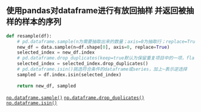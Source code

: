 ## 使用pandas对dataframe进行有放回抽样						    		并返回被抽样的样本的序列
```python
def resample(df):
	# pd.dataframe.sample(n为需要抽取出来的数量；axis=0为抽取行；replace=Tru表示有放回抽样，无放回则为flase)
	new_df = data.sample(n=df.shape[0], axis=0, replace=True)
	selected_index = new_df.index
	# pd.dataframe.drop_duplicates(keep=true默认为保留重复项目中的一项，flase则不保留所有重复项)
	selected_index = selected_index.drop_duplicates()
	# pd.dataframe.isin()挑选符合条件的dataframe或series，加上~表示逆选择
	sampled = df.index.isin(selected_index)
	
	return new_df, sampled
```
[`np.dataframe.sample()`](https://www.cnblogs.com/webRobot/p/11484648.html)
[`np.dataframe.drop_duplicates()`](https://blog.csdn.net/Asher117/article/details/84454969)
[`np.dataframe.isin()`](https://blog.csdn.net/W_weiying/article/details/84618685)


